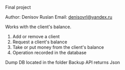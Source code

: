 Final project

Author: Denisov Ruslan 
Email: denisovrl@yandex.ru

Works with the client's balance.
1. Add or remove a client 
2. Request a client's balance 
3. Take or put money from the client's balance
4. Operation recorded in the database

Dump DB located in the folder Backup
API returns Json